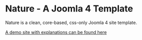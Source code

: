 # Nature - A Joomla 4 Template
Nature is a clean, core-based, css-only Joomla 4 site template.

[A demo site with explanations can be found here](https://j4.dr-menzel-it.de)